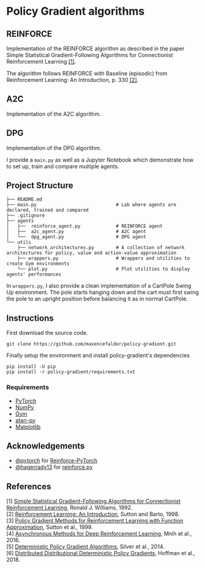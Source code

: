 # Policy Gradient algorithms

## REINFORCE

Implementation of the REINFORCE algorithm as described in the paper Simple Statistical Gradient-Following Algorithms for Connectionist Reinforcement Learning [[1]](#references).

The algorithm follows REINFORCE with Baseline (episodic) from Reinforcement Learning: An Introduction, p. 330 [[2]](#references).

## A2C

Implementation of the A2C algorithm.

## DPG

Implementation of the DPG algorithm.

I provide a `main.py` as well as a Jupyter Notebook which demonstrate how to set up, train and compare multiple agents.

## Project Structure

    ├── README.md
    ├── main.py                             # Lab where agents are declared, trained and compared
    ├── .gitignore
    ├── agents
    │   ├──  reinforce_agent.py             # REINFORCE agent
    │   ├──  a2c_agent.py                   # A2C agent
    │   └──  dpg_agent.py                   # DPG agent
    └── utils
        ├── network_architectures.py        # A collection of network architectures for policy, value and action-value approximation
        ├── wrappers.py                     # Wrappers and utilities to create Gym environments
        └── plot.py                         # Plot utilities to display agents' performances

In `wrappers.py`, I also provide a clean implementation of a CartPole Swing Up environment. The pole starts hanging down and the cart must first swing the pole to an upright position before balancing it as in normal CartPole.

## Instructions

First download the source code.
```
git clone https://github.com/maxencefaldor/policy-gradient.git
```
Finally setup the environment and install policy-gradient's dependencies
```
pip install -U pip
pip install -r policy-gradient/requirements.txt
```

### Requirements

- [PyTorch](http://pytorch.org/)
- [NumPy](https://numpy.org/)
- [Gym](https://gym.openai.com/)
- [atari-py](https://github.com/openai/atari-py)
- [Matplotlib](https://matplotlib.org/)

## Acknowledgements

- [@pytorch](https://github.com/pytorch) for [Reinforce-PyTorch](https://github.com/hagerrady13/Reinforce-PyTorch)
- [@hagerrady13](https://github.com/hagerrady13) for [reinforce.py](https://github.com/pytorch/examples/blob/master/reinforcement_learning/reinforce.py)

## References

[1] [Simple Statistical Gradient-Following Algorithms for Connectionist Reinforcement Learning](https://people.cs.umass.edu/~barto/courses/cs687/williams92simple.pdf), Ronald J. Williams, 1992.  
[2] [Reinforcement Learning: An Introduction](http://www.incompleteideas.net/sutton/book/ebook/the-book.html), Sutton and Barto, 1998.  
[3] [Policy Gradient Methods for Reinforcement Learning with Function Approximation](https://papers.nips.cc/paper/1999/file/464d828b85b0bed98e80ade0a5c43b0f-Paper.pdf), Sutton et al., 1999.  
[4] [Asynchronous Methods for Deep Reinforcement Learning](https://arxiv.org/abs/1602.01783), Mnih et al., 2016.  
[5] [Deterministic Policy Gradient Algorithms](http://proceedings.mlr.press/v32/silver14.pdf), Silver et al., 2014.  
[6] [Distributed Distributional Deterministic Policy Gradients](https://arxiv.org/abs/1804.08617), Hoffman et al., 2018.  
